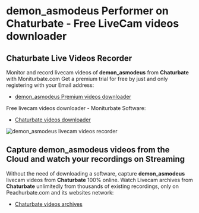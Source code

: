 # demon_asmodeus Performer on Chaturbate - Free LiveCam videos downloader

## Chaturbate Live Videos Recorder

Monitor and record livecam videos of **demon_asmodeus** from **Chaturbate** with Moniturbate.com
Get a premium trial for free by just and only registering with your Email address:
* [demon_asmodeus Premium videos downloader](https://moniturbate.com/request-demo-licence-key.html)

Free livecam videos downloader - Moniturbate Software:
* [Chaturbate videos downloader](https://moniturbate.com/moniturbate-download-software.html)

![demon_asmodeus livecam videos recorder](https://peachurnet.com/templates/moniturbate-software.png)


## Capture demon_asmodeus videos from the Cloud and watch your recordings on Streaming

Without the need of downloading a software, capture **demon_asmodeus** livecam videos from **Chaturbate** 100% online.
Watch Livecam archives from **Chaturbate** unlimitedly from thousands of existing recordings, only on Peachurbate.com and its websites network:
* [Chaturbate videos archives](https://peachurnet.com/)